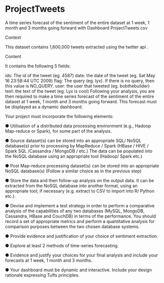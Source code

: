 # ProjectTweets
A time series forecast of the sentiment of the entire dataset at 1 week, 1 month and 3 months going forward with Dashboard
ProjectTweets.csv

Context

This dataset contains 1,600,000 tweets extracted using the twitter api .

Content

It contains the following 5 fields:

ids: The id of the tweet (eg. 4587) 
date: the date of the tweet (eg. Sat May 16 23:58:44 UTC 2009)
flag: The query (eg. lyx). If there is no query, then this value is NO_QUERY.
user: the user that tweeted (eg. bobthebuilder)
text: the text of the tweet (eg. Lyx is cool)
Following your analysis, you are then required to make a time series forecast of the sentiment of the entire dataset at 1 week, 1 month and 3 months going forward. This forecast must be displayed as a dynamic dashboard.    

Your project must incorporate the following elements:

●           Utilisation of a distributed data processing environment (e.g., Hadoop Map-reduce or Spark), for some part of the analysis.

●           Source dataset(s) can be stored into an appropriate SQL/ NoSQL database(s) prior to processing by MapReduce / Spark (HBase / HIVE / Spark SQL /Cassandra / MongoDB / etc.) The data can be populated into the NoSQL database using an appropriate tool (Hadoop/ Spark etc.)

●           Post Map-reduce processing dataset(s) can be stored into an appropriate NoSQL database(s) (Follow a similar choice as in the previous step)

●           Store the data and then follow-up analysis on the output data. It can be extracted from the NoSQL database into another format, using an appropriate tool, if necessary (e.g. extract to CSV to import into R/ Python etc.).

●           Devise and implement a test strategy in order to perform a comparative analysis of the capabilities of any two databases (MySQL, MongoDB, Cassandra, HBase and CouchDB) in terms of the performance. You should record a set of appropriate metrics and perform a quantitative analysis for comparison purposes between the two chosen database systems.

●           Provide evidence and justification of your choice of sentiment extraction.

●           Explore at least 2 methods of time-series forecasting.

●           Evidence and justify your choices for your final analysis and include your forecasts at  1 week, 1 month and 3 months.

●           Your dashboard must be dynamic and interactive. Include your design rationale expressing Tufts principles.
